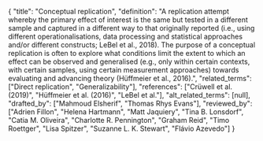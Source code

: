{
    "title": "Conceptual replication",
    "definition": "A replication attempt whereby the primary effect of interest is the same but tested in a different sample and captured in a different way to that originally reported (i.e., using different operationalisations, data processing and statistical approaches and/or different constructs; LeBel et al., 2018). The purpose of a conceptual replication is often to explore what conditions limit the extent to which an effect can be observed and generalised (e.g., only within certain contexts, with certain samples, using certain measurement approaches) towards evaluating and advancing theory (Hüffmeier et al., 2016).",
    "related_terms": ["Direct replication", "Generalizability"],
    "references": ["Crüwell et al. (2019)", "Hüffmeier et al. (2016)", "LeBel et al."],
    "alt_related_terms": [null],
    "drafted_by": ["Mahmoud Elsherif", "Thomas Rhys Evans"],
    "reviewed_by": ["Adrien Fillon", "Helena Hartmann", "Matt Jaquiery", "Tina B. Lonsdorf", "Catia M. Oliveira", "Charlotte R. Pennington", "Graham Reid", "Timo Roettger", "Lisa Spitzer", "Suzanne L. K. Stewart", "Flávio Azevedo"]
  }
